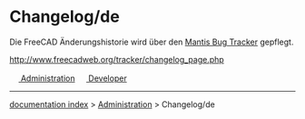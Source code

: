 # Changelog/de
Die FreeCAD Änderungshistorie wird über den [Mantis Bug Tracker](http://de.wikipedia.org/wiki/Mantis_Bug_Tracker) gepflegt.

<http://www.freecadweb.org/tracker/changelog_page.php>




[<img src="images/Property.png" style="width:16px"> Administration](Category_Administration.md) [<img src="images/Property.png" style="width:16px"> Developer](Category_Developer.md)

---
[documentation index](../README.md) > [Administration](Category_Administration.md) > Changelog/de
